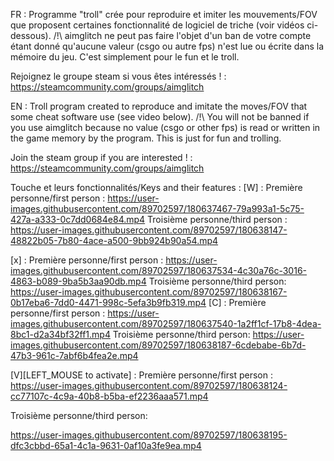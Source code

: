 FR : Programme "troll" crée pour reproduire et imiter les mouvements/FOV que proposent certaines fonctionnalité de logiciel de triche (voir vidéos ci-dessous). 
/!\ aimglitch ne peut pas faire l'objet d'un ban de votre compte étant donné qu'aucune valeur (csgo ou autre fps) n'est lue ou écrite dans la mémoire du jeu. C'est simplement pour le fun et le troll. 

Rejoignez le groupe steam si vous êtes intéressés ! : https://steamcommunity.com/groups/aimglitch





EN : Troll program created to reproduce and imitate the moves/FOV that some cheat software use (see video below). 
/!\ You will not be banned if you use aimglitch because no value (csgo or other fps) is read or written in the game memory by the program. This is just for fun and trolling. 

Join the steam group if you are interested ! : https://steamcommunity.com/groups/aimglitch

Touche et leurs fonctionnalités/Keys and their features : 
[W] : 
Première personne/first person : 
https://user-images.githubusercontent.com/89702597/180637467-79a993a1-5c75-427a-a333-0c7dd0684e84.mp4
Troisième personne/third person : 
https://user-images.githubusercontent.com/89702597/180638147-48822b05-7b80-4ace-a500-9bb924b90a54.mp4



[x] : 
Première personne/first person : 
https://user-images.githubusercontent.com/89702597/180637534-4c30a76c-3016-4863-b089-9ba5b3aa90db.mp4
Troisième personne/third person: 
https://user-images.githubusercontent.com/89702597/180638167-0b17eba6-7dd0-4471-998c-5efa3b9fb319.mp4
[C] : 
Première personne/first person : 
https://user-images.githubusercontent.com/89702597/180637540-1a2ff1cf-17b8-4dea-8bc1-d2a34bf32ff1.mp4
Troisième personne/third person: 
https://user-images.githubusercontent.com/89702597/180638187-6cdebabe-6b7d-47b3-961c-7abf6b4fea2e.mp4




[V][LEFT_MOUSE to activate] : 
Première personne/first person : 
https://user-images.githubusercontent.com/89702597/180638124-cc77107c-4c9a-40b8-b5ba-ef2236aaa571.mp4


Troisième personne/third person: 

https://user-images.githubusercontent.com/89702597/180638195-dfc3cbbd-65a1-4c1a-9631-0af10a3fe9ea.mp4

